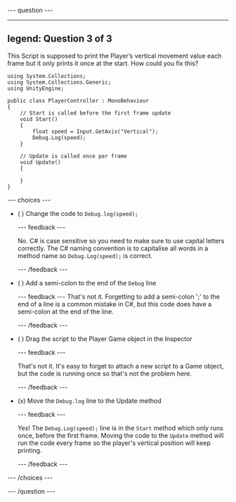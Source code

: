 
--- question ---

---
legend: Question 3 of 3
---

This Script is supposed to print the Player’s vertical movement value each frame but it only prints it once at the start. How could you fix this?

```
using System.Collections;
using System.Collections.Generic;
using UnityEngine;

public class PlayerController : MonoBehaviour
{
    // Start is called before the first frame update
    void Start()
    {
        float speed = Input.GetAxis("Vertical");
        Debug.Log(speed);
    }

    // Update is called once per frame
    void Update()
    {

    }
}
```

--- choices ---

- ( ) Change the code to `Debug.log(speed);`

  --- feedback ---

  No. C# is case sensitive so you need to make sure to use capital letters correctly. The C# naming convention is to capitalise all words in a method name so `Debug.Log(speed);` is correct.  

  --- /feedback ---

- ( ) Add a semi-colon to the end of the `Debug` line


  --- feedback ---
That's not it. Forgetting to add a semi-colon ';' to the end of a line is a common mistake in C#, but this code does have a semi-colon at the end of the line. 

  --- /feedback ---

- ( ) Drag the script to the Player Game object in the Inspector

  --- feedback ---

  That's not it. It's easy to forget to attach a new script to a Game object, but the code is running once so that's not the problem here. 

  --- /feedback ---

- (x) Move the `Debug.log` line to the Update method

  --- feedback ---

  Yes! The `Debug.Log(speed);` line is in the `Start` method which only runs once, before the first frame. Moving the code to the `Update` method will run the code every frame so the player's vertical position will keep printing.

  --- /feedback ---

--- /choices ---

--- /question ---
